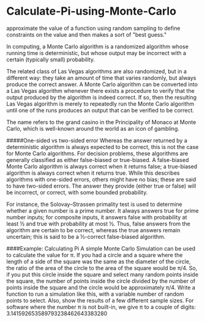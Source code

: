# Calculate-Pi-using-Monte-Carlo
approximate the value of a function using random sampling to define constraints on the value and then makes a sort of "best guess."

In computing, a Monte Carlo algorithm is a randomized algorithm whose running time is deterministic, but whose output may be incorrect with a certain (typically small) probability.

The related class of Las Vegas algorithms are also randomized, but in a different way: they take an amount of time that varies randomly, but always produce the correct answer. A Monte Carlo algorithm can be converted into a Las Vegas algorithm whenever there exists a procedure to verify that the output produced by the algorithm is indeed correct. If so, then the resulting Las Vegas algorithm is merely to repeatedly run the Monte Carlo algorithm until one of the runs produces an output that can be verified to be correct.

The name refers to the grand casino in the Principality of Monaco at Monte Carlo, which is well-known around the world as an icon of gambling.

#####One-sided vs two-sided error
Whereas the answer returned by a deterministic algorithm is always expected to be correct, this is not the case for Monte Carlo algorithms. For decision problems, these algorithms are generally classified as either false-biased or true-biased. A false-biased Monte Carlo algorithm is always correct when it returns false; a true-biased algorithm is always correct when it returns true. While this describes algorithms with one-sided errors, others might have no bias; these are said to have two-sided errors. The answer they provide (either true or false) will be incorrect, or correct, with some bounded probability.

For instance, the Solovay–Strassen primality test is used to determine whether a given number is a prime number. It always answers true for prime number inputs; for composite inputs, it answers false with probability at least ½ and true with probability at most ½. Thus, false answers from the algorithm are certain to be correct, whereas the true answers remain uncertain; this is said to be a ½-correct false-biased algorithm.

####Example: Calculating Pi
A simple Monte Carlo Simulation can be used to calculate the value for π. If you had a circle and a square where the length of a side of the square was the same as the diameter of the circle, the ratio of the area of the circle to the area of the square would be π/4.
So, if you put this circle inside the square and select many random points inside the square, the number of points inside the circle divided by the number of points inside the square and the circle would be approximately π/4.
Write a function to run a simulation like this, with a variable number of random points to select. 
Also, show the results of a few different sample sizes.
For software where the number π is not built-in, we give π to a couple of digits: 3.141592653589793238462643383280
